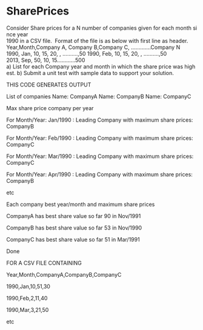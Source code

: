 SharePrices
===========

Consider Share prices for a N number of companies given for each month since year 1990 in a CSV file.  Format of the file is as below with first line as header.  Year,Month,Company A, Company B,Company C, .............Company N  1990, Jan, 10, 15, 20, , ..........,50  1990, Feb, 10, 15, 20, , ..........,50  2013, Sep, 50, 10, 15............500  a) List for each Company year and month in which the share price was highest.  b) Submit a unit test with sample data to support your solution.


THIS CODE GENERATES OUTPUT

List of companies
Name: CompanyA
Name: CompanyB
Name: CompanyC

Max share price company per year

For Month/Year: Jan/1990 : Leading Company with maximum share prices: CompanyB

For Month/Year: Feb/1990 : Leading Company with maximum share prices: CompanyC

For Month/Year: Mar/1990 : Leading Company with maximum share prices: CompanyC

For Month/Year: Apr/1990 : Leading Company with maximum share prices: CompanyB

etc

Each company best year/month and maximum share prices

CompanyA has best share value so far 90 in Nov/1991

CompanyB has best share value so far 53 in Nov/1990

CompanyC has best share value so far 51 in Mar/1991

Done

FOR A CSV FILE CONTAINING

Year,Month,CompanyA,CompanyB,CompanyC

1990,Jan,10,51,30

1990,Feb,2,11,40

1990,Mar,3,21,50

etc
